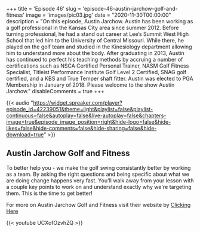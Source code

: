 +++
title = 'Episode 46'
slug = 'episode-46-austin-jarchow-golf-and-fitness'
image = 'images/pic03.jpg'
date = "2020-11-30T00:00:00"
description = "On this episode, Austin Jarchow. Austin has been working as a golf professional in the Kansas City area since summer 2012. Before turning professional, he had a stand out career at Lee’s Summit West High School that led him to the University of Central Missouri. While there, he played on the golf team and studied in the Kinesiology department allowing him to understand more about the body. After graduating in 2013, Austin has continued to perfect his teaching methods by accruing a number of certifications such as NSCA Certified Personal Trainer, NASM Golf Fitness Specialist, Titleist Performance Institute Golf Level 2 Certified, SNAG golf certified, and a KBS and True Temper shaft fitter. Austin was elected to PGA Membership in January of 2018. Please welcome to the show Austin Jarchow."
disableComments = true
+++

{{< audio "https://widget.spreaker.com/player?episode_id=42239051&theme=light&playlist=false&playlist-continuous=false&autoplay=false&live-autoplay=false&chapters-image=true&episode_image_position=right&hide-logo=false&hide-likes=false&hide-comments=false&hide-sharing=false&hide-download=true" >}}


## Austin Jarchow Golf and Fitness
To better help you - we make the golf swing consistantly better by working as a team. By asking the right questions and being specific about what we are doing change happens very fast. You'll walk away from your lesson with a couple key points to work on and understand exactly why we're targeting them. This is the time to get better!
 

For more on Austin Jarchow Golf and Fitness visit their website by [Clicking Here](https://www.austinjarchowgolfandfitness.com/)

{{< youtube UCXofOzvhZQ >}}

